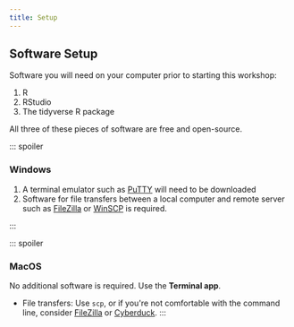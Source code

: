 ```yaml
---
title: Setup
---
```



## Software Setup

Software you will need on your computer prior to starting this workshop:

1.  R
2.  RStudio
3.  The tidyverse R package

All three of these pieces of software are free and open-source.

::: spoiler

### Windows

1.  A terminal emulator such as 
    [PuTTY](https://www.chiark.greenend.org.uk/~sgtatham/putty/latest.html) will need to be downloaded 
2.  Software for file transfers between a local computer and remote server such as [FileZilla](https://filezilla-project.org/)
    or [WinSCP](https://winscp.net/eng/index.php) is required.

:::

::: spoiler
### MacOS

No additional software is required. Use the **Terminal app**.

-   File transfers: Use `scp`, or if you're not comfortable with the
    command line, consider [FileZilla](https://filezilla-project.org/)
    or [Cyberduck](https://cyberduck.io/).
:::

